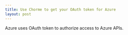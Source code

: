```yaml
---
title: Use Chorme to get your OAuth token for Azure
layout: post
---
```


Azure uses OAuth token to authorize access to Azure APIs. 